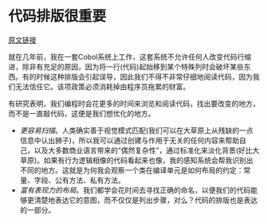 # 代码排版很重要

[原文链接](https://97-things-every-x-should-know.gitbooks.io/97-things-every-programmer-should-know/content/en/thing_13/)

就在几年前，我在一套Cobol系统上工作，这套系统不允许任何人改变代码行缩进，除非有充足的原因，因为将一行(代码)起始移到某个特殊列时会破坏某些东西。有的时候这种排版会引起误导，因此我们不得不非常仔细地阅读代码，因为我们无法信任它。该项政策必须消耗掉由程序员拖累的财富。

有研究表明，我们编程时会花更多的时间来浏览和阅读代码，找出要改变的地方，而不是一直敲代码，这便是我们想优化的地方。

- *更容易扫描*。人类确实善于视觉模式匹配(我们可以在大草原上从残缺的一点信息中认出狮子)，所以我可以通过创建与作用于无关的任何内容来帮助自己，以及大多数商业语言带来的“偶然复杂性”，通过标准化来淡化背景(好比大草原)。如果有行为逻辑相像的代码看起来也像，我的感知系统会帮我识别出不同的地方。这就是为何我会观察一个类在编译单元是如何布局的约定：常量、字段、公有方法、私有方法。
- *富有表现力的布局*。我们都学会花时间去寻找正确的命名，以便我们的代码能够更清楚地表达它的意图，而不仅仅是列出步骤，对么？代码的排版也是表达的一部分。